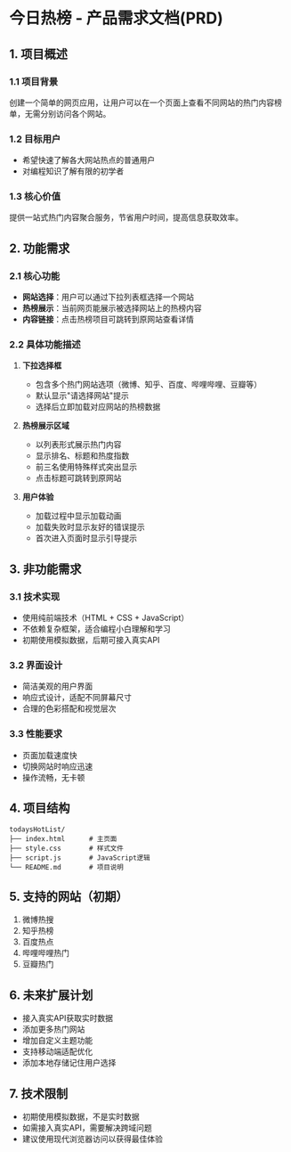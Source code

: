 # 今日热榜 - 产品需求文档(PRD)

## 1. 项目概述

### 1.1 项目背景
创建一个简单的网页应用，让用户可以在一个页面上查看不同网站的热门内容榜单，无需分别访问各个网站。

### 1.2 目标用户
- 希望快速了解各大网站热点的普通用户
- 对编程知识了解有限的初学者

### 1.3 核心价值
提供一站式热门内容聚合服务，节省用户时间，提高信息获取效率。

## 2. 功能需求

### 2.1 核心功能
- **网站选择**：用户可以通过下拉列表框选择一个网站
- **热榜展示**：当前网页能展示被选择网站上的热榜内容
- **内容链接**：点击热榜项目可跳转到原网站查看详情

### 2.2 具体功能描述
1. **下拉选择框**
   - 包含多个热门网站选项（微博、知乎、百度、哔哩哔哩、豆瓣等）
   - 默认显示"请选择网站"提示
   - 选择后立即加载对应网站的热榜数据

2. **热榜展示区域**
   - 以列表形式展示热门内容
   - 显示排名、标题和热度指数
   - 前三名使用特殊样式突出显示
   - 点击标题可跳转到原网站

3. **用户体验**
   - 加载过程中显示加载动画
   - 加载失败时显示友好的错误提示
   - 首次进入页面时显示引导提示

## 3. 非功能需求

### 3.1 技术实现
- 使用纯前端技术（HTML + CSS + JavaScript）
- 不依赖复杂框架，适合编程小白理解和学习
- 初期使用模拟数据，后期可接入真实API

### 3.2 界面设计
- 简洁美观的用户界面
- 响应式设计，适配不同屏幕尺寸
- 合理的色彩搭配和视觉层次

### 3.3 性能要求
- 页面加载速度快
- 切换网站时响应迅速
- 操作流畅，无卡顿

## 4. 项目结构

```
todaysHotList/
├── index.html      # 主页面
├── style.css       # 样式文件  
├── script.js       # JavaScript逻辑
└── README.md       # 项目说明
```

## 5. 支持的网站（初期）

1. 微博热搜
2. 知乎热榜
3. 百度热点
4. 哔哩哔哩热门
5. 豆瓣热门

## 6. 未来扩展计划

- 接入真实API获取实时数据
- 添加更多热门网站
- 增加自定义主题功能
- 支持移动端适配优化
- 添加本地存储记住用户选择

## 7. 技术限制

- 初期使用模拟数据，不是实时数据
- 如需接入真实API，需要解决跨域问题
- 建议使用现代浏览器访问以获得最佳体验